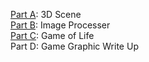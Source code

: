   
[Part A](3DScene.html): 3D Scene   
[Part B](ImageProcesser.html): Image Processer     
[Part C](GameOfLifeColor.html): Game of Life     
Part D: Game Graphic Write Up

<script src="https://cdnjs.cloudflare.com/ajax/libs/three.js/r71/three.js"></script>
<script src="https://cdnjs.cloudflare.com/ajax/libs/three.js/r71/three.min.js"></script>
